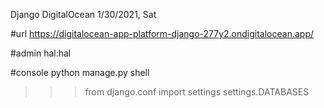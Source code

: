 Django DigitalOcean
1/30/2021, Sat

#url
https://digitalocean-app-platform-django-277y2.ondigitalocean.app/

#admin
hal:hal

#console
python manage.py shell
>>> from django.conf import settings
>>> settings.DATABASES